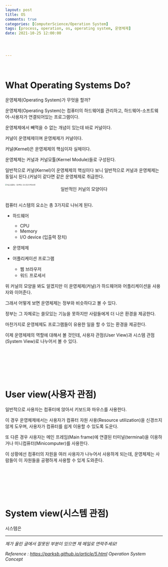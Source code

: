 ```yaml
---
layout: post
title: OS
comments: true
categories: [ComputerScience/Operation System]
tags: [process, operation, os, operating system, 운영체제]
date: 2021-10-25 12:00:00




---
```


<br/>

# What Operating Systems Do?



운영체제(Operating System)가 무엇을 할까?

운영체제(Operating System)는 컴퓨터의 하드웨어를 관리하고, 하드웨어-소프트웨어-사용자가 연결되어있는 프로그램이다.

운영체제에서 빼먹을 수 없는 개념이 있는데 바로 커널이다.

커널이 운영체제이며 운영체제가 커널이다.

커널(Kernel)은 운영체제의 핵심이자 실체이다.

운영체제는 커널과 커널모튤(Kernel Module)들로 구성된다. 

일반적으로 커널(Kernel)이 운영체제의 핵심이다 보니 일반적으로 커널과 운영체제는 동일시 된다.(커널이 같다면 같은 운영체제로 취급한다. 

<img src="https://upload.wikimedia.org/wikipedia/commons/thumb/8/8f/Kernel_Layout.svg/1200px-Kernel_Layout.svg.png" alt="커널 (컴퓨팅) - 위키백과, 우리 모두의 백과사전" style="zoom: 33%;" />

<center>일반적인 커널의 모양이다</center>

<br/>

컴퓨터 시스템의 요소는 총 3가지로 나뉘게 된다.

- 하드웨어
  - CPU
  - Memory
  - I/O device (입출력 장치)

- 운영체제

- 어플리케이션 프로그램
  - 웹 브라우저
  - 워드 프로세서

위 커널의 모양을 봐도 알겠지만 이 운영체제(커널)가 하드웨어와 어플리케이션을 사용자와 이어준다.

그래서 어떻게 보면 운영체제는 정부와 비슷하다고 볼 수 있다.

정부는 그 자체로는 쓸모있는 기능을 못하지만 사람들에게 더 나은 환경을 제공한다.

마찬가지로 운영체제도 프로그램들이 유용한 일을 할 수 있는 환경을 제공한다.

이제 운영체제의 역할에 대해서 볼 것인데, 사용자 관점(User View)과 시스템 관점(System View)로 나누어서 볼 수 있다.

<br/>

<br/>

<br/>

<br/>

<br/>

# User view(사용자 관점)

일반적으로 사용자는 컴퓨터에 앉아서 키보드와 마우스를 사용한다.

이 경우 운영체제에서는 사용자가 컴퓨터 자원 사용(Resource utilization)을 신경쓰지 않게 도우며, 사용자가 컴퓨터를 쉽게 이용할 수 있도록 도운다.

또 다른 경우 사용자는 메인 프레임(Main frame)에 연결된 터미널(terminal)을 이용하거나 미니컴퓨터(Minicomputer)를 사용한다.

이 상황에선 컴퓨터의 자원을 여러 사용자가 나누어서 사용하게 되는데, 운영체제는 사람들이 이 자원들을 공평하게 사용할 수 있게 도와준다.

<br/>

<br/>

<br/>

<br/>

<br/>

# System view(시스템 관점)

시스템은





------

*제가 올린 글에서 잘못된 부분이 있으면 제 메일로 연락주세요!*

*Reference : https://parksb.github.io/article/5.html Operation System Concept*